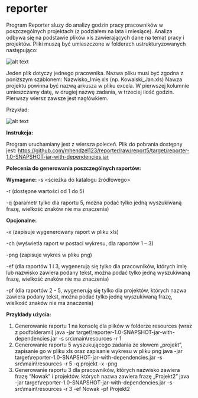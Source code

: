 # reporter


Program Reporter sluzy do analizy godzin pracy pracowników w poszczególnych projektach (z podziałem na lata i miesiące). Analiza odbywa się na podstawie plików xls zawierających dane na temat pracy i projektów. Pliki muszą być umieszczone w folderach ustrukturyzowanych następująco:


![alt text](https://i.imgur.com/mVc43v9.jpg)


Jeden plik dotyczy jednego pracownika. Nazwa pliku musi być zgodna z poniższym szablonem:
Nazwisko_Imię.xls (np. Kowalski_Jan.xls)
Nawza projektu powinna być nazwą arkusza w pliku excela. W pierwszej kolumnie umieszczamy datę, w drugiej nazwę zadania, w trzeciej ilość godzin. Pierwszy wiersz zawsze jest nagłówkiem.

Przykład:
 
![alt text](https://i.imgur.com/91eJmUm.jpg)




**Instrukcja:**

Program uruchamiany jest z wiersza poleceń. 
Plik do pobrania dostępny jest: 
https://github.com/mhendzel123/reporter/raw/report5/target/reporter-1.0-SNAPSHOT-jar-with-dependencies.jar

**Polecenia do generowania poszczególnych raportów:**

**Wymagane:**
-s <ścieżka do katalogu źródłowego>

-r <typ raportu> (dostępne wartości od 1 do 5)

-q <wyszukiwana fraza> (parametr tylko dla raportu 5, można podać tylko jedną wyszukiwaną frazę, wielkość znaków nie ma znaczenia)

**Opcjonalne:**

-x (zapisuje wygenerowany raport w pliku xls)

-ch (wyświetla raport w postaci wykresu, dla raportów 1 – 3)

-png (zapisuje wykres w pliku png)

-ef <tekst> (dla raportów 1 i 3, wygenerują się tylko dla pracowników, których imię lub nazwisko zawiera podany tekst, można podać tylko jedną wyszukiwaną frazę, wielkość znaków nie ma znaczenia)

-pf <tekst> (dla raportów 2 - 5, wygenerują się tylko dla projektów, których nazwa zawiera podany tekst, można podać tylko jedną wyszukiwaną frazę, wielkość znaków nie ma znaczenia)


**Przykłady użycia:**
1.	Generowanie raportu 1 na konsolę dla plików w folderze resources (wraz z podfolderami)
java -jar target\reporter-1.0-SNAPSHOT-jar-with-dependencies.jar -s src\main\resources -r 1
2.	Generowanie raportu 5 wyszukującego zadania ze słowem „projekt”, zapisanie go w pliku xls oraz zapisanie wykresu w pliku png
java -jar target\reporter-1.0-SNAPSHOT-jar-with-dependencies.jar -s src\main\resources -r 5 -q projekt -x -png
3.	Generowanie raportu 3 dla pracowników, których nazwisko zawiera frazę “Nowak” i projektów, których nazwa zawiera frazę „Projekt2”
java -jar target\reporter-1.0-SNAPSHOT-jar-with-dependencies.jar -s src\main\resources -r 3 -ef Nowak -pf Projekt2


